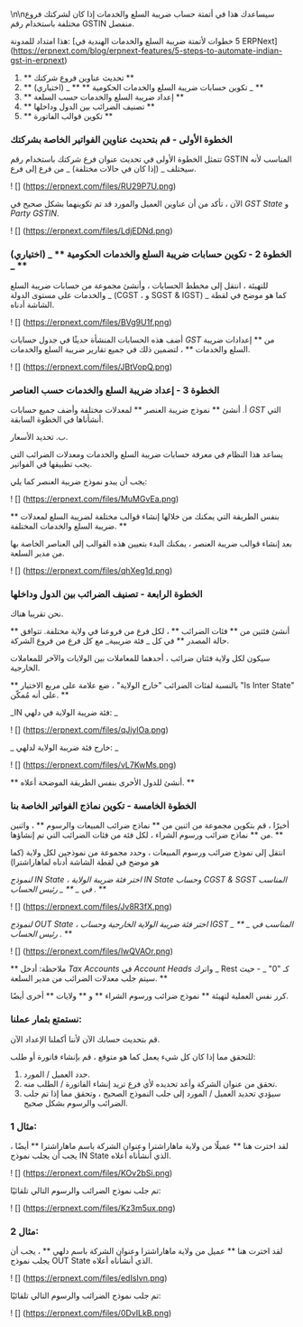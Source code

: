 \n\nسيساعدك هذا في أتمتة حساب ضريبة السلع والخدمات إذا كان لشركتك فروع مختلفة باستخدام رقم GSTIN منفصل.

هذا امتداد للمدونة: [5 خطوات لأتمتة ضريبة السلع والخدمات الهندية في ERPNext] (https://erpnext.com/blog/erpnext-features/5-steps-to-automate-indian-gst-in-erpnext)

1. ** تحديث عناوين فروع شركتك **
2. ** تكوين حسابات ضريبة السلع والخدمات الحكومية ** ** _ (اختياري) _ **
3. ** إعداد ضريبة السلع والخدمات حسب السلعة **
4. ** تصنيف الضرائب بين الدول وداخلها **
5. ** تكوين قوالب الفاتورة **

### الخطوة الأولى - قم بتحديث عناوين الفواتير الخاصة بشركتك

تتمثل الخطوة الأولى في تحديث عنوان فرع شركتك باستخدام رقم GSTIN المناسب لأنه سيختلف _ (إذا كان في حالات مختلفة) _ من فرع إلى فرع.

! [] (https://erpnext.com/files/RU29P7U.png)

الآن ، تأكد من أن عناوين العميل والمورد قد تم تكوينهما بشكل صحيح في _GST State_ و _Party GSTIN_.

! [] (https://erpnext.com/files/LdjEDNd.png)

###

### الخطوة 2 - تكوين حسابات ضريبة السلع والخدمات الحكومية ** _ (اختياري) _ **

للتهيئة ، انتقل إلى مخطط الحسابات ، وأنشئ مجموعة من حسابات ضريبة السلع والخدمات على مستوى الدولة _ (CGST ، و SGST & IGST) _ كما هو موضح في لقطة الشاشة أدناه.

! [] (https://erpnext.com/files/BVg9U1f.png)

أضف هذه الحسابات المنشأة حديثًا في جدول حسابات _GST_ من ** إعدادات ضريبة السلع والخدمات ** ، لتضمين ذلك في جميع تقارير ضريبة السلع والخدمات.

! [] (https://erpnext.com/files/JBtVopQ.png)

### الخطوة 3 - إعداد ضريبة السلع والخدمات حسب العناصر

أ. أنشئ ** نموذج ضريبة العنصر ** لمعدلات مختلفة وأضف جميع حسابات _GST_ التي أنشأناها في الخطوة السابقة.

ب. تحديد الأسعار.

يساعد هذا النظام في معرفة حسابات ضريبة السلع والخدمات ومعدلات الضرائب التي يجب تطبيقها في الفواتير.

يجب أن يبدو نموذج ضريبة العنصر كما يلي:

! [] (https://erpnext.com/files/MuMGvEa.png)

** بنفس الطريقة التي يمكنك من خلالها إنشاء قوالب مختلفة لضريبة السلع لمعدلات ضريبة السلع والخدمات المختلفة. **

بعد إنشاء قوالب ضريبة العنصر ، يمكنك البدء بتعيين هذه القوالب إلى العناصر الخاصة بها من مدير السلعة.

! [] (https://erpnext.com/files/qhXeg1d.png)

### الخطوة الرابعة - تصنيف الضرائب بين الدول وداخلها

نحن تقريبا هناك.

أنشئ فئتين من ** فئات الضرائب ** ، لكل فرع من فروعنا في ولاية مختلفة. تتوافق ** حالة المصدر ** في كل _ فئة ضريبية_ مع كل فرع من فروع الشركة.

سيكون لكل ولاية فئتان ضرائب ، أحدهما للمعاملات بين الولايات والآخر للمعاملات الخارجية.

** بالنسبة لفئات الضرائب "خارج الولاية" ، ضع علامة على مربع الاختيار "Is Inter State" على أنه مُمكّن. **

_IN فئة ضريبة الولاية في دلهي: _

! [] (https://erpnext.com/files/qJiylOa.png)

_ خارج فئة ضريبة الولاية لدلهي: _

! [] (https://erpnext.com/files/vL7KwMs.png)

** أنشئ للدول الأخرى بنفس الطريقة الموضحة أعلاه. **

### الخطوة الخامسة - تكوين نماذج الفواتير الخاصة بنا

أخيرًا ، قم بتكوين مجموعة من اثنين من ** نماذج ضرائب المبيعات والرسوم ** ، واثنين من ** نماذج ضرائب ورسوم الشراء ، لكل فئة من فئات الضرائب التي تم إنشاؤها. **

انتقل إلى نموذج ضرائب ورسوم المبيعات ، وحدد مجموعة من نموذجين لكل ولاية (كما هو موضح في لقطة الشاشة أدناه لماهاراشترا)

_لنموذج IN State ، اختر فئة ضريبة الولاية IN State وحساب CGST & SGST المناسب في _ ** _ رئيس الحساب ._ **

! [] (https://erpnext.com/files/Jv8R3fX.png)

_لنموذج OUT State ، اختر فئة ضريبة الولاية الخارجية وحساب IGST المناسب في _ ** _ رئيس الحساب ._ **

! [] (https://erpnext.com/files/lwQVAOr.png)

** ملاحظة: أدخل _Tax Accounts_ في _Account Heads_ واترك _ Rest كـ "0" _ - حيث سيتم جلب معدلات الضرائب من مدير السلعة. **

كرر نفس العملية لتهيئة ** نموذج ضرائب ورسوم الشراء ** و ** ولايات ** أخرى أيضًا.

### نستمتع بثمار عملنا:

قم بتحديث حسابك الآن لأننا أكملنا الإعداد الآن.

للتحقق مما إذا كان كل شيء يعمل كما هو متوقع ، قم بإنشاء فاتورة أو طلب:

1. حدد العميل / المورد.
2. تحقق من عنوان الشركة وأعد تحديده لأي فرع تريد إنشاء الفاتورة / الطلب منه.
3. سيؤدي تحديد العميل / المورد إلى جلب النموذج الصحيح ، وتحقق مما إذا تم جلب الضرائب والرسوم بشكل صحيح.

### مثال 1:

لقد اخترت هنا ** عميلًا من ولاية ماهاراشترا وعنوان الشركة باسم ماهاراشترا ** أيضًا ، يجب أن يجلب نموذج IN State الذي أنشأناه أعلاه.

! [] (https://erpnext.com/files/KOv2bSi.png)

تم جلب نموذج الضرائب والرسوم التالي تلقائيًا:

! [] (https://erpnext.com/files/Kz3m5ux.png)

### مثال 2:

لقد اخترت هنا ** عميل من ولاية ماهاراشترا وعنوان الشركة باسم دلهي ** ، يجب أن يجلب نموذج OUT State الذي أنشأناه أعلاه.

! [] (https://erpnext.com/files/edIsIvn.png)

تم جلب نموذج الضرائب والرسوم التالي تلقائيًا:

! [] (https://erpnext.com/files/0DvILkB.png)
